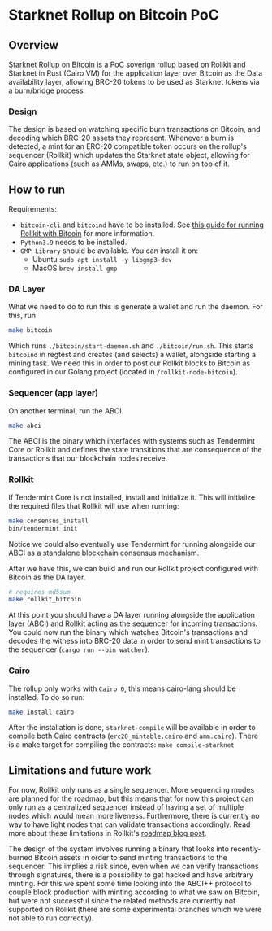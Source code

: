 # Starknet Rollup on Bitcoin PoC

## Overview
Starknet Rollup on Bitcoin is a PoC soverign rollup based on Rollkit and Starknet in Rust (Cairo VM) for the application layer over Bitcoin as the Data availability layer, allowing BRC-20 tokens to be used as Starknet tokens via a burn/bridge process.

### Design

The design is based on watching specific burn transactions on Bitcoin, and decoding which BRC-20 assets they represent. Whenever a burn is detected, a mint for an ERC-20 compatible token occurs on the rollup's sequencer (Rollkit) which updates the Starknet state object, allowing for Cairo applications (such as AMMs, swaps, etc.) to run on top of it.

## How to run

Requirements:

- `bitcoin-cli` and `bitcoind` have to be installed. See [this guide for running Rollkit with Bitcoin](https://rollkit.dev/docs/tutorials/bitcoin/) for more information.
- `Python3.9` needs to be installed.
- `GMP Library` should be available. You can install it on:
  - Ubuntu ```sudo apt install -y libgmp3-dev```
  - MacOS ```brew install gmp```

### DA Layer

What we need to do to run this is generate a wallet and run the daemon. For this, run

```sh
make bitcoin
```

Which runs `./bitcoin/start-daemon.sh` and `./bitcoin/run.sh`. This starts `bitcoind` in regtest and creates (and selects) a wallet, alongside starting a mining task.
We need this in order to post our Rollkit blocks to Bitcoin as configured in our Golang project (located in `/rollkit-node-bitcoin`).

### Sequencer (app layer)

On another terminal, run the ABCI.

```sh
make abci
```

The ABCI is the binary which interfaces with systems such as Tendermint Core or Rollkit and defines the state transitions that are consequence of the transactions that our blockchain nodes receive.

### Rollkit

If Tendermint Core is not installed, install and initialize it. This will initialize the required files that Rollkit will use when running:

```sh
make consensus_install
bin/tendermint init
```

Notice we could also eventually use Tendermint for running alongside our ABCI as a standalone blockchain consensus mechanism.

After we have this, we can build and run our Rollkit project configured with Bitcoin as the DA layer.

```sh
# requires md5sum 
make rollkit_bitcoin
```

At this point you should have a DA layer running alongside the application layer (ABCI) and Rollkit acting as the sequencer for incoming transactions. You could now run the binary which watches Bitcoin's transactions and decodes the witness into BRC-20 data in order to send mint transactions to the sequencer (`cargo run --bin watcher`). 

### Cairo

The rollup only works with `Cairo 0`, this means cairo-lang should be installed. To do so run:

```sh
make install cairo
```

After the installation is done, `starknet-compile` will be available in order to compile both Cairo contracts (`erc20_mintable.cairo` and `amm.cairo`). There is a make target for compiling the contracts: `make compile-starknet`

## Limitations and future work

For now, Rollkit only runs as a single sequencer. More sequencing modes are planned for the roadmap, but this means that for now this project can only run as a centralized sequencer instead of having a set of multiple nodes which would mean more liveness. Furthermore, there is currently no way to have light nodes that can validate transactions accordingly. Read more about these limitations in Rollkit's [roadmap blog post](https://rollkit.dev/blog/introducing-rollkit/#vision-for-rollkit).

The design of the system involves running a binary that looks into recently-burned Bitcoin assets in order to send minting transactions to the sequencer. This implies a risk since, even when we can verify transactions through signatures, there is a possibility to get hacked and have arbitrary minting. For this we spent some time looking into the ABCI++ protocol to couple block production with minting according to what we saw on Bitcoin, but were not successful since the related methods are currently not supported on Rollkit (there are some experimental branches which we were not able to run correctly).

